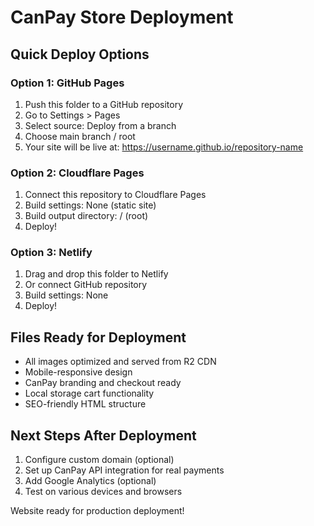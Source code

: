 # CanPay Store Deployment

## Quick Deploy Options

### Option 1: GitHub Pages
1. Push this folder to a GitHub repository
2. Go to Settings > Pages
3. Select source: Deploy from a branch
4. Choose main branch / root
5. Your site will be live at: https://username.github.io/repository-name

### Option 2: Cloudflare Pages
1. Connect this repository to Cloudflare Pages
2. Build settings: None (static site)
3. Build output directory: / (root)
4. Deploy!

### Option 3: Netlify
1. Drag and drop this folder to Netlify
2. Or connect GitHub repository
3. Build settings: None
4. Deploy!

## Files Ready for Deployment
- All images optimized and served from R2 CDN
- Mobile-responsive design
- CanPay branding and checkout ready
- Local storage cart functionality
- SEO-friendly HTML structure

## Next Steps After Deployment
1. Configure custom domain (optional)
2. Set up CanPay API integration for real payments
3. Add Google Analytics (optional)
4. Test on various devices and browsers

Website ready for production deployment!
